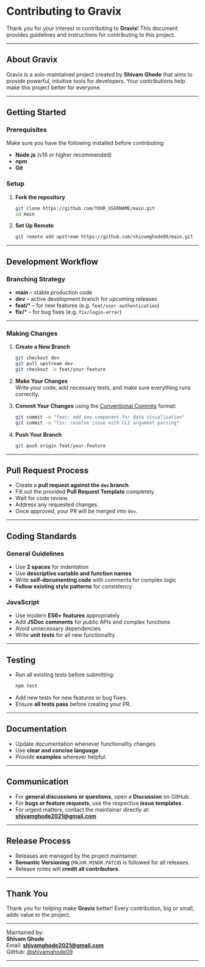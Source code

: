 # Contributing to Gravix

Thank you for your interest in contributing to **Gravix**! This document provides guidelines and instructions for contributing to this project.

---

## About Gravix

Gravix is a solo-maintained project created by **Shivam Ghode** that aims to provide powerful, intuitive tools for developers. Your contributions help make this project better for everyone.

---

## Getting Started

### Prerequisites
Make sure you have the following installed before contributing:
- **Node.js** (v16 or higher recommended)
- **npm** 
- **Git**

### Setup

1. **Fork the repository**
   ```bash
   git clone https://github.com/YOUR_USERNAME/main.git
   cd main
   ```

2. **Set Up Remote**
   ```bash
   git remote add upstream https://github.com/shivamghode09/main.git
   ```

---

## Development Workflow

### Branching Strategy
- **main** – stable production code  
- **dev** – active development branch for upcoming releases  
- **feat/*** – for new features (e.g. `feat/user-authentication`)  
- **fix/*** – for bug fixes (e.g. `fix/login-error`)  

---

### Making Changes

1. **Create a New Branch**
   ```bash
   git checkout dev
   git pull upstream dev
   git checkout -b feat/your-feature
   ```

2. **Make Your Changes**  
   Write your code, add necessary tests, and make sure everything runs correctly.

3. **Commit Your Changes** using the [Conventional Commits](https://www.conventionalcommits.org/) format:
   ```bash
   git commit -m "feat: add new component for data visualization"
   git commit -m "fix: resolve issue with CLI argument parsing"
   ```

4. **Push Your Branch**
   ```bash
   git push origin feat/your-feature
   ```

---

## Pull Request Process

- Create a **pull request against the `dev` branch**.  
- Fill out the provided **Pull Request Template** completely.  
- Wait for code review.  
- Address any requested changes.  
- Once approved, your PR will be merged into `dev`.  

---

## Coding Standards

### General Guidelines
- Use **2 spaces** for indentation  
- Use **descriptive variable and function names**  
- Write **self-documenting code** with comments for complex logic  
- **Follow existing style patterns** for consistency  

### JavaScript 
- Use modern **ES6+ features** appropriately  
- Add **JSDoc comments** for public APIs and complex functions  
- Avoid unnecessary dependencies  
- Write **unit tests** for all new functionality  

---

## Testing

- Run all existing tests before submitting:
  ```bash
  npm test
  ```
- Add new tests for new features or bug fixes.  
- Ensure **all tests pass** before creating your PR.  

---

## Documentation

- Update documentation whenever functionality changes.  
- Use **clear and concise language**.  
- Provide **examples** wherever helpful.  

---

## Communication

- For **general discussions or questions**, open a **Discussion** on GitHub.  
- For **bugs or feature requests**, use the respective **issue templates**.  
- For urgent matters, contact the maintainer directly at:  
  **shivamghode2021@gmail.com**  

---

## Release Process

- Releases are managed by the project maintainer.  
- **Semantic Versioning** (`MAJOR.MINOR.PATCH`) is followed for all releases.  
- Release notes will **credit all contributors**.  

---

## Thank You  

Thank you for helping make **Gravix** better! Every contribution, big or small, adds value to the project.  

---

Maintained by:  
**Shivam Ghode**  
Email: **shivamghode2021@gmail.com**  
GitHub: [@shivamghode09](https://github.com/shivamghode09)  

---